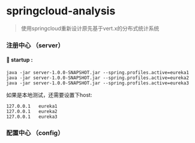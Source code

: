 # springcloud-analysis

> 使用springcloud重新设计原先基于vert.x的分布式统计系统

### 注册中心 （server）

#### 🌈 startup :

```
java -jar server-1.0.0-SNAPSHOT.jar --spring.profiles.active=eureka1
java -jar server-1.0.0-SNAPSHOT.jar --spring.profiles.active=eureka2
java -jar server-1.0.0-SNAPSHOT.jar --spring.profiles.active=eureka3
```

如果是本地测试，还需要设置下host:

```
127.0.0.1   eureka1
127.0.0.1   eureka2
127.0.0.1   eureka3
```

### 配置中心 （config）